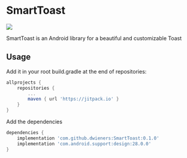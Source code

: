 # SmartToast

[![](https://jitpack.io/v/dwieners/SmartToast.svg)](https://jitpack.io/#dwieners/SmartToast)

SmartToast is an Android library for a beautiful and customizable Toast

## Usage

Add it in your root build.gradle at the end of repositories:

```gradle
allprojects {
	repositories {
		...
		maven { url 'https://jitpack.io' }
	}
}
```

Add the dependencies

```gradle
dependencies {
	implementation 'com.github.dwieners:SmartToast:0.1.0'
	implementation 'com.android.support:design:28.0.0'
}
```

